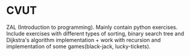 # CVUT
ZAL (Introduction to programming). Mainly contain python exercises. Include exercises with different types of sorting, binary search tree and Dijkstra's algorithm implementation + work with recursion and implementation of some games(black-jack, lucky-tickets).
